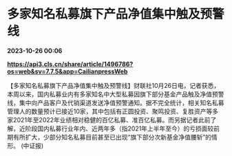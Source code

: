 # 多家知名私募旗下产品净值集中触及预警线

**2023-10-26 00:06**

**https://api3.cls.cn/share/article/1496786?os=web&sv=7.7.5&app=CailianpressWeb**

【多家知名私募旗下产品净值集中触及预警线】财联社10月26日电，记者获悉，本周以来，国内私募业内有多家知名中大型私募因旗下部分基金产品触及净值预警线，集中向产品客户及代销渠道发送净值预警通知。据不完全统计，相关知名私募管理人的数量预计已接近10家，其中包括有正圆投资、聚鸣投资、复胜资产等多家2021年至2022年业绩相对稳健的百亿私募、准百亿私募。而另据记者此前了解，近阶段国内私募行业年内、近两年多（指2021年上半年至今）的亏损面较前期有所扩大，少部分知名私募目前甚至已出现“旗下部分次新基金净值腰斩”的情形。 (中证报)